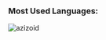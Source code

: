 <h3>Most Used Languages:</h3>
<p><img align="center" src="https://github-readme-stats.vercel.app/api/top-langs?username=azizoid&show_icons=true&locale=en&layout=compact" alt="azizoid" /></p>
